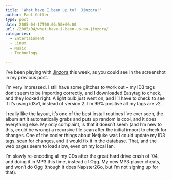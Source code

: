 ```yaml
---
title: 'What have I been up to?  Jinzora!'
author: Paul Cutler
type: post
date: 2005-04-17T00:06:50+00:00
url: /2005/04/what-have-i-been-up-to-jinzora/
categories:
  - Entertainment
  - Linux
  - Music
  - Technology

---
```

I&#8217;ve been playing with [Jinzora][1] this week, as you could see in the screenshot in my previous post.

I&#8217;m very impressed. I still have some glitches to work out &#8211; my ID3 tags don&#8217;t seem to be importing correctly, and I downloaded Easytag to check, and they looked right. A light bulb just went on, and I&#8217;ll have to check to see if it&#8217;s using id3v1, instead of version 2. I&#8217;m 99% positive all my tags are v2.

I really like the layout, it&#8217;s one of the best install routines I&#8217;ve ever seen, the album art it automatically grabs and puts up random is cool, and it does everything else. My only complaint, is that it doesn&#8217;t seem (and I&#8217;m new to this, could be wrong) a recursive file scan after the initial import to check for changes. One of the cooler things about Netjuke was I could update my ID3 tags, scan for changes, and it would fix it in the database. That, and the web pages seem to load slow, even on my local lan.

I&#8217;m slowly re-encoding all my CDs after the great hard drive crash of &#8217;04, and doing it in MP3 this time, instead of Ogg. My new MP3 player cheats, and won&#8217;t do Ogg (though it does Napster2Go, but I&#8217;m not signing up for that).

 [1]: http://www.jinzora.com